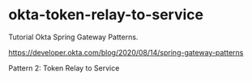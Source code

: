 # okta-token-relay-to-service
Tutorial Okta Spring Gateway Patterns. 

https://developer.okta.com/blog/2020/08/14/spring-gateway-patterns

Pattern 2: Token Relay to Service
